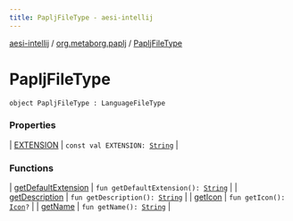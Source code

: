 ```yaml
---
title: PapljFileType - aesi-intellij
---
```


[aesi-intellij](../../index.html) / [org.metaborg.paplj](../index.html) / [PapljFileType](.)

# PapljFileType

`object PapljFileType : LanguageFileType`

### Properties

| [EXTENSION](-e-x-t-e-n-s-i-o-n.html) | `const val EXTENSION: `[`String`](https://kotlinlang.org/api/latest/jvm/stdlib/kotlin/-string/index.html) |

### Functions

| [getDefaultExtension](get-default-extension.html) | `fun getDefaultExtension(): `[`String`](https://kotlinlang.org/api/latest/jvm/stdlib/kotlin/-string/index.html) |
| [getDescription](get-description.html) | `fun getDescription(): `[`String`](https://kotlinlang.org/api/latest/jvm/stdlib/kotlin/-string/index.html) |
| [getIcon](get-icon.html) | `fun getIcon(): `[`Icon`](http://docs.oracle.com/javase/6/docs/api/javax/swing/Icon.html)`?` |
| [getName](get-name.html) | `fun getName(): `[`String`](https://kotlinlang.org/api/latest/jvm/stdlib/kotlin/-string/index.html) |

